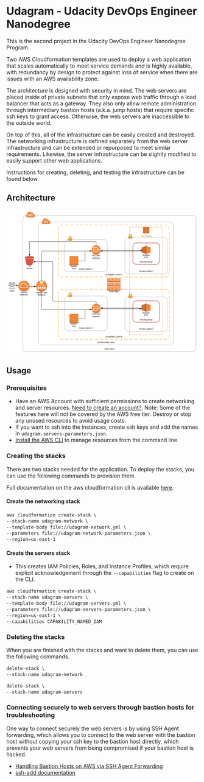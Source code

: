 # Udagram - Udacity DevOps Engineer Nanodegree

This is the second project in the Udacity DevOps Engineer Nanodegree Program.

Two AWS Cloudformation templates are used to deploy a web application that scales automatically to meet service demands and is highly available, with redundancy by design to protect against loss of service when there are issues with an AWS availability zone.

The architecture is designed with security in mind. The web servers are placed inside of private subnets that only expose web traffic through a load balancer that acts as a gateway. They also only allow remote administration through intermediary bastion hosts (a.k.a. jump hosts) that require specific ssh keys to grant access. Otherwise, the web servers are inaccessible to the outside world. 

On top of this, all of the infrastructure can be easily created and destroyed. The networking infrastructure is defined separately from the web server infrastructure and can be extended or repurposed to meet similar requirements. Likewise, the server infrastructure can be slightly modified to easily support other web applications. 

Instructions for creating, deleting, and testing the infrastructure can be found below.

## Architecture

![Architecture Diagram](https://github.com/Jonathan-Llovet/udacity-devops-nd-infrastructure-as-code/blob/master/diagram/Project-2-Udagram-Udacity-DevOps-Engineer-Nanodegree.svg)

## Usage

### Prerequisites

- Have an AWS Account with sufficient permissions to create networking and server resources. [Need to create an account?](https://aws.amazon.com/premiumsupport/knowledge-center/create-and-activate-aws-account/). Note: Some of the features here will not be covered by the AWS free tier. Destroy or stop any unused resources to avoid usage costs.
- If you want to ssh into the instances, create ssh keys and add the names in `udagram-servers-parameters.json`.
- [Install the AWS CLI](https://docs.aws.amazon.com/cli/latest/userguide/cli-chap-install.html) to manage resources from the command line. 

### Creating the stacks
There are two stacks needed for the application. To deploy the stacks, you can use the following commands to provision them.

Full documentation on the aws cloudformation cli is available [here](https://docs.aws.amazon.com/cli/latest/reference/cloudformation/index.html).

#### Create the networking stack

```SHELL
aws cloudformation create-stack \
--stack-name udagram-network \
--template-body file://udagram-network.yml \
--parameters file://udagram-network-parameters.json \
--region=us-east-1
```

#### Create the servers stack

- This creates IAM Policies, Roles, and Instance Profiles, which require explicit acknowledgement through the `--capabilities` flag to create on the CLI.

```SHELL
aws cloudformation create-stack \
--stack-name udagram-servers \
--template-body file://udagram-servers.yml \
--parameters file://udagram-servers-parameters.json \
--region=us-east-1 \
--capabilities CAPABILITY_NAMED_IAM
```

### Deleting the stacks
When you are finished with the stacks and want to delete them, you can use the following commands.

```SHELL
delete-stack \
--stack-name udagram-network
```

```SHELL
delete-stack \
--stack-name udagram-servers
```

### Connecting securely to web servers through bastion hosts for troubleshooting
One way to connect securely the web servers is by using SSH Agent forwarding, which allows you to connect to the web server with the bastion host without copying your ssh key to the bastion host directly, which prevents your web servers from being compromised if your bastion host is hacked.

- [Handling Bastion Hosts on AWS via SSH Agent Forwarding](https://medium.com/@crishantha/handing-bastion-hosts-on-aws-via-ssh-agent-forwarding-f1d2d4e8622a)
- [ssh-add documentation](https://linux.die.net/man/1/ssh-add)
